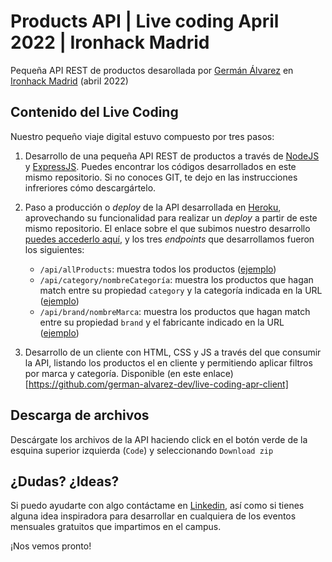 # Products API | Live coding April 2022 | Ironhack Madrid

Pequeña API REST de productos desarollada por [Germán Álvarez](https://www.linkedin.com/in/german-alvarez-dev/) en [Ironhack Madrid](https://www.ironhack.com/es/desarrollo-web/madrid) (abril 2022)

## Contenido del Live Coding

Nuestro pequeño viaje digital estuvo compuesto por tres pasos:

1. Desarrollo de una pequeña API REST de productos a través de [NodeJS](https://nodejs.org/es/) y [ExpressJS](https://expressjs.com/es/). Puedes encontrar los códigos desarrollados en este mismo repositorio. Si no conoces GIT, te dejo en las instrucciones infreriores cómo descargártelo.

2. Paso a producción o _deploy_ de la API desarrollada en [Heroku](https://heroku.com), aprovechando su funcionalidad para realizar un _deploy_ a partir de este mismo repositorio. El enlace sobre el que subimos nuestro desarrollo [puedes accederlo aquí](https://live-coding-apr.herokuapp.com/), y los tres _endpoints_ que desarrollamos fueron los siguientes:
    - `/api/allProducts`: muestra todos los productos ([ejemplo](https://live-coding-apr.herokuapp.com/api/allProducts))
    - `/api/category/nombreCategoría`: muestra los productos que hagan match entre su propiedad `category` y la categoría indicada en la URL ([ejemplo](https://live-coding-apr.herokuapp.com/api/category/furniture))
    - `/api/brand/nombreMarca`: muestra los productos que hagan match entre su propiedad `brand` y el fabricante  indicado en la URL ([ejemplo](https://live-coding-apr.herokuapp.com/api/brand/Apple))

3. Desarrollo de un cliente con HTML, CSS y JS a través del que consumir la API, listando los productos el en cliente y permitiendo aplicar filtros por marca y categoría. Disponible (en este enlace)[https://github.com/german-alvarez-dev/live-coding-apr-client]

## Descarga de archivos

Descárgate los archivos de la API haciendo click en el botón verde de la esquina superior izquierda (`Code`) y seleccionando `Download zip`

## ¿Dudas? ¿Ideas? 

Si puedo ayudarte con algo contáctame en [Linkedin](https://www.linkedin.com/in/german-alvarez-dev/), así como si tienes alguna idea inspiradora para desarrollar en cualquiera de los eventos mensuales gratuitos que impartimos en el campus. 

¡Nos vemos pronto!
